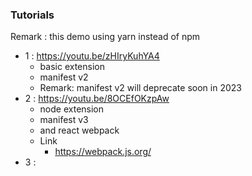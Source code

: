 ### Tutorials
Remark : this demo using yarn instead of npm
- 1 : https://youtu.be/zHIryKuhYA4
  - basic extension
  - manifest v2
  - Remark: manifest v2 will deprecate soon in 2023
- 2 : https://youtu.be/8OCEfOKzpAw
  - node extension
  - manifest v3
  - and react webpack
  - Link
    - https://webpack.js.org/
- 3 :
